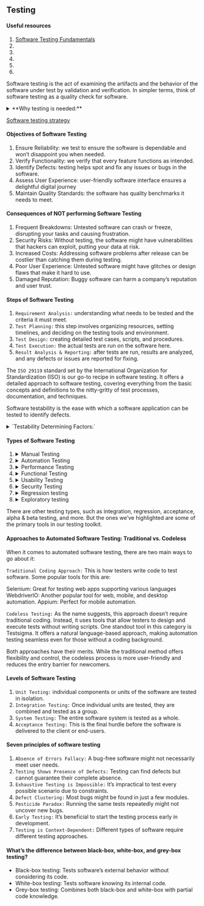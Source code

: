## Testing

#### Useful resources

1. [Software Testing Fundamentals](https://testsigma.com/blog/fundamentals-of-software-testing/)
2. []()
3. []()
4. []()
5. []()
6. []()

Software testing is the act of examining the artifacts and the behavior of the software under test by validation and verification.
In simpler terms, think of software testing as a quality check for software.

<details><summary>**Why testing is needed:**</summary>

1. Quality Check. it’s about ensuring it works perfectly every time you use it.
2. Happy Users. Remember the last time an app crashed on you? Annoying, right? Testing aims to prevent such frustrations.
3. Saving Money. Finding and fixing software issues early on is more cost-effective. More about the cost implications of errors in our guide on common [software testing mistakes](https://testsigma.com/blog/common-software-testing-mistakes-beginners-make-how-to-avoid/) beginners make and how to avoid them.
4. Staying Safe. You wouldn’t want software with security risks. Testing helps keep things safe and secure.
5. Good Reputation. When things work smoothly, it builds trust. And trust is everything in the digital world.
6. Staying Updated. To understand its current landscape and anticipate future challenges, staying updated with the latest trends is essential. Check out the [top software testing](https://testsigma.com/blog/top-software-testing-trends-to-look-out-for-in-2022/) trends to get a glimpse of what’s shaping the future of testing.

</details>

[Software testing strategy](https://testsigma.com/blog/software-testing-strategy/)

#### Objectives of Software Testing

1. Ensure Reliability: we test to ensure the software is dependable and won’t disappoint you when needed.
2. Verify Functionality: we verify that every feature functions as intended.
3. Identify Defects: testing helps spot and fix any issues or bugs in the software.
4. Assess User Experience: user-friendly software interface ensures a delightful digital journey
5. Maintain Quality Standards: the software has quality benchmarks it needs to meet.

#### Consequences of NOT performing Software Testing

1. Frequent Breakdowns: Untested software can crash or freeze, disrupting your tasks and causing frustration.
2. Security Risks: Without testing, the software might have vulnerabilities that hackers can exploit, putting your data at risk.
3. Increased Costs: Addressing software problems after release can be costlier than catching them during testing.
4. Poor User Experience: Untested software might have glitches or design flaws that make it hard to use.
5. Damaged Reputation: Buggy software can harm a company’s reputation and user trust.

#### Steps of Software Testing

1. `Requirement Analysis:` understanding what needs to be tested and the criteria it must meet.
2. `Test Planning:` this step involves organizing resources, setting timelines, and deciding on the testing tools and environment.
3. `Test Design:` creating detailed test cases, scripts, and procedures.
4. `Test Execution:` the actual tests are run on the software here.
5. `Result Analysis & Reporting:` after tests are run, results are analyzed, and any defects or issues are reported for fixing.

The `ISO 29119` standard set by the International Organization for Standardization (ISO) is our go-to recipe in software testing. It offers a detailed approach to software testing, covering everything from the basic concepts and definitions to the nitty-gritty of test processes, documentation, and techniques.

Software testability is the ease with which a software application can be tested to identify defects.

<details><summary>`Testability Determining Factors:`</summary>
1. `Control:` How easily can testers control the software’s operating conditions?
2. `Observability:` Can testers observe the outcomes of their tests?
3. `Stability:` Does the software behave consistently under the same conditions?
4. `Complexity:` Is the software’s structure and logic simple or intricate?
5. `Documentation:` Is there clear documentation available to guide the testing process?
</details>

#### Types of Software Testing

1. <details><summary>Manual Testing</summary>
   This is all about testers rolling up their sleeves and checking the software manually without any automation tools.
   </details>
2. <details><summary>Automation Testing</summary>
      Automation is essential in today’s fast-paced development cycles
   </details>
3. <details><summary>Performance Testing</summary>
      This tests how fast your software can run and how much load it can handle.
   </details>
4. <details><summary>Functional Testing</summary>
      Does the software do what it’s supposed to? This type checks if every function of the software works as intended.
   </details>
5. <details><summary>Usability Testing</summary>
      Is the software easy and intuitive to use? This type ensures that the user experience is up to the mark.
   </details>
6. <details><summary>Security Testing</summary>
      This ensures no intruders can break into our software fortress, keeping user data safe and secure.
   </details>
7. <details><summary>Regression testing</summary>
      checks that recent code changes haven’t negatively affected existing features. It ensures new changes have kept existing functionality intact.
   </details>
8. <details><summary>Exploratory testing</summary>
      is an unscripted testing approach. Testers explore the application without predefined tests, discovering defects through a learn-as-you-go method.
   </details>

There are other testing types, such as integration, regression, acceptance, alpha & beta testing, and more. But the ones we’ve highlighted are some of the primary tools in our testing toolkit.

#### Approaches to Automated Software Testing: Traditional vs. Codeless

When it comes to automated software testing, there are two main ways to go about it:

`Traditional Coding Approach:` This is how testers write code to test software. Some popular tools for this are:

Selenium: Great for testing web apps supporting various languages
WebdriverIO: Another popular tool for web, mobile, and desktop automation.
Appium: Perfect for mobile automation.

`Codeless Testing:` As the name suggests, this approach doesn’t require traditional coding. Instead, it uses tools that allow testers to design and execute tests without writing scripts. One standout tool in this category is Testsigma. It offers a natural language-based approach, making automation testing seamless even for those without a coding background.

Both approaches have their merits. While the traditional method offers flexibility and control, the codeless process is more user-friendly and reduces the entry barrier for newcomers.

#### Levels of Software Testing

1. `Unit Testing:` individual components or units of the software are tested in isolation.
2. `Integration Testing:` Once individual units are tested, they are combined and tested as a group.
3. `System Testing:` The entire software system is tested as a whole.
4. `Acceptance Testing:` This is the final hurdle before the software is delivered to the client or end-users.

#### Seven principles of software testing

1. `Absence of Errors Fallacy:` A bug-free software might not necessarily meet user needs.
2. `Testing Shows Presence of Defects:` Testing can find defects but cannot guarantee their complete absence.
3. `Exhaustive Testing is Impossible:` It’s impractical to test every possible scenario due to constraints.
4. `Defect Clustering:` Most bugs might be found in just a few modules.
5. `Pesticide Paradox:` Running the same tests repeatedly might not uncover new bugs.
6. `Early Testing:` It’s beneficial to start the testing process early in development.
7. `Testing is Context-Dependent:` Different types of software require different testing approaches.

#### What’s the difference between black-box, white-box, and grey-box testing?

- Black-box testing: Tests software’s external behavior without considering its code.
- White-box testing: Tests software knowing its internal code.
- Grey-box testing: Combines both black-box and white-box with partial code knowledge.
